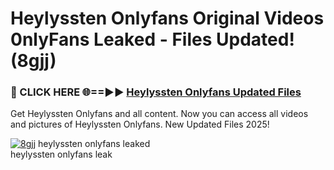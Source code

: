 # Heylyssten Onlyfans Original Videos 0nlyFans Leaked - Files Updated! (8gjj)

<h3>🔴 CLICK HERE 🌐==►► <a href="https://tinyurl.com/2jnfzry5" rel="nofollow">Heylyssten Onlyfans Updated Files</a></h3>

Get Heylyssten Onlyfans and all content. Now you can access all videos and pictures of Heylyssten Onlyfans. New Updated Files 2025!

[![8gjj](https://i.imgur.com/GyGTBgg.gif)](https://tinyurl.com/2jnfzry5)
heylyssten onlyfans leaked<br>
heylyssten onlyfans leak